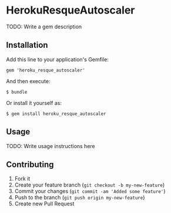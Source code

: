 # HerokuResqueAutoscaler

TODO: Write a gem description

## Installation

Add this line to your application's Gemfile:

    gem 'heroku_resque_autoscaler'

And then execute:

    $ bundle

Or install it yourself as:

    $ gem install heroku_resque_autoscaler

## Usage

TODO: Write usage instructions here

## Contributing

1. Fork it
2. Create your feature branch (`git checkout -b my-new-feature`)
3. Commit your changes (`git commit -am 'Added some feature'`)
4. Push to the branch (`git push origin my-new-feature`)
5. Create new Pull Request
